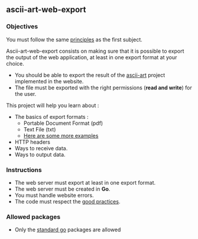 ## ascii-art-web-export

### Objectives

You must follow the same [principles](https://public.01-edu.org/subjects/ascii-art-web/ascii-art-web.en) as the first subject.

Ascii-art-web-export consists on making sure that it is possible to export the output of the web application, at least in one export format at your choice.

- You should be able to export the result of the [ascii-art](https://public.01-edu.org/subjects/ascii-art/ascii-art.en) project implemented in the website.
- The file must be exported with the right permissions (**read and write**) for the user.

This project will help you learn about :

- The basics of export formats :
  - Portable Document Format (pdf)
  - Text File (txt)
  - [Here are some more examples](https://en.wikipedia.org/wiki/Document_file_format)
- HTTP headers
- Ways to receive data.
- Ways to output data.

### Instructions

- The web server must export at least in one export format.
- The web server must be created in **Go**.
- You must handle website errors.
- The code must respect the [good practices](https://public.01-edu.org/subjects/good-practices.en).

### Allowed packages

- Only the [standard go](https://golang.org/pkg/) packages are allowed
